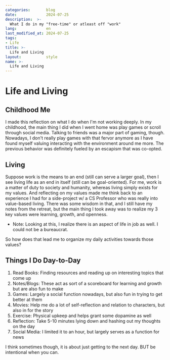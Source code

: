 ```yaml
---
categories:       blog
date:             2024-07-25
description:  >-
  What I do in my "free-time" or atleast off "work"
lang:             en
last_modified_at: 2024-07-25
tags:
- Life
title: >-
  Life and Living
layout:           style
name: >-
  Life and Living
---
```


# Life and Living

## Childhood Me

I made this reflection on what I do when I'm not working deeply. In my childhood, the main thing I did when I went home was play games or scroll through social media. Talking to friends was a major part of gaming, though. Nowadays, I don't really play games with that fervor anymore as I have found myself valuing interacting with the environment around me more. The previous behavior was definitely fueled by an escapism that was co-opted.

## Living

Suppose work is the means to an end (still can serve a larger goal), then I see living life as an end in itself (still can be goal-oriented). For me, work is a matter of duty to society and humanity, whereas living simply exists for my values. And reflecting on my values made me think back to an experience I had for a side-project w/ a CS Professor who was really into value-based living. There was some wisdom in that, and I still have my notes from the retreat, but the main thing I took away was to realize my 3 key values were learning, growth, and openness.

* Note: Looking at this, I realize there is an aspect of life in job as well. I could not be a bureaucrat.

So how does that lead me to organize my daily activities towards those values?

## Things I Do Day-to-Day

1. Read Books: Finding resources and reading up on interesting topics that come up
2. Notes/Blogs: These act as sort of a scoreboard for learning and growth but are also fun to make
3. Games: Largely a social function nowadays, but also fun in trying to get better at them
4. Movies: Help me do a lot of self-reflection and relation to characters, but also in for the story
5. Exercise: Physical upkeep and helps grant some dopamine as well
6. Reflection: Take 5-10 minutes lying down and hashing out my thoughts on the day
7. Social Media: I limited it to an hour, but largely serves as a function for news

I think sometimes though, it is about just getting to the next day. BUT be intentional when you can.
